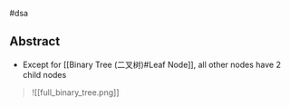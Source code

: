 #dsa 
## Abstract
- Except for [[Binary Tree (二叉树)#Leaf Node]], all other nodes have 2 child nodes
>![[full_binary_tree.png]]

